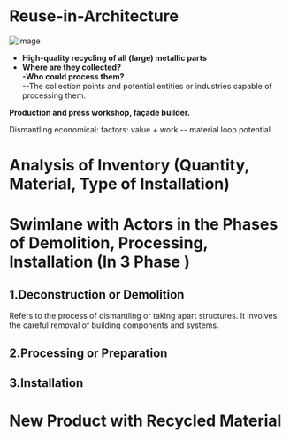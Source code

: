 # Reuse-in-Architecture
![image](https://github.com/Guo-baiyi/Reuse-in-Architecture/assets/120784487/859721b8-1acf-4347-8a68-07aaf49cc2ac)


- **High-quality recycling of all (large) metallic parts** 
- **Where are they collected?  
-Who could process them?**  
--The collection points and potential entities or industries capable of processing them.  


**Production and press workshop, façade builder.**  

Dismantling economical: factors: value + work -- material loop potential

# Analysis of Inventory (Quantity, Material, Type of Installation)


# Swimlane with Actors in the Phases of Demolition, Processing, Installation (In 3 Phase ) 
## 1.Deconstruction or Demolition
Refers to the process of dismantling or taking apart structures. It involves the careful removal of building components and systems.
## 2.Processing or Preparation

## 3.Installation

# New Product with Recycled Material




